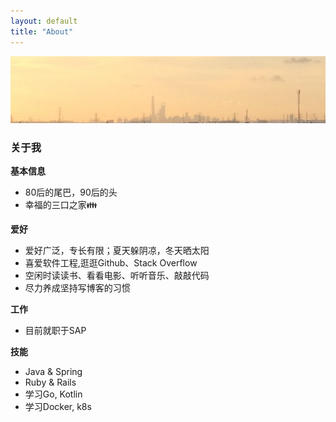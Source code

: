 ```yaml
---
layout: default
title: "About"
---
```


![魔都-上海](/assets/images/shanghai.png)

### 关于我
**基本信息**

+ 80后的尾巴，90后的头
+ 幸福的三口之家👪

**爱好**

+ 爱好广泛，专长有限；夏天躲阴凉，冬天晒太阳
+ 喜爱软件工程,逛逛Github、Stack Overflow
+ 空闲时读读书、看看电影、听听音乐、敲敲代码
+ 尽力养成坚持写博客的习惯

**工作**

+ 目前就职于SAP

**技能**

+ Java & Spring
+ Ruby & Rails
+ 学习Go, Kotlin
+ 学习Docker, k8s

